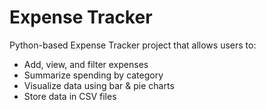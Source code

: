# Expense Tracker

Python-based Expense Tracker project that allows users to:
- Add, view, and filter expenses
- Summarize spending by category
- Visualize data using bar & pie charts
- Store data in CSV files
